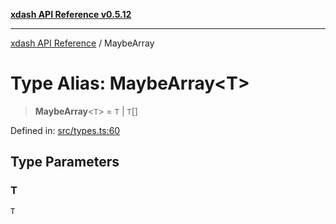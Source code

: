 [**xdash API Reference v0.5.12**](index.md)

***

[xdash API Reference](/xdash/api/index.md) / MaybeArray

# Type Alias: MaybeArray\<T\>

> **MaybeArray**\<`T`\> = `T` \| `T`[]

Defined in: [src/types.ts:60](https://github.com/shtse8/xdash/blob/ed88c6e7ad3be9e5e1e06776f9ca07ed27d97c13/src/types.ts#L60)

## Type Parameters

### T

`T`
